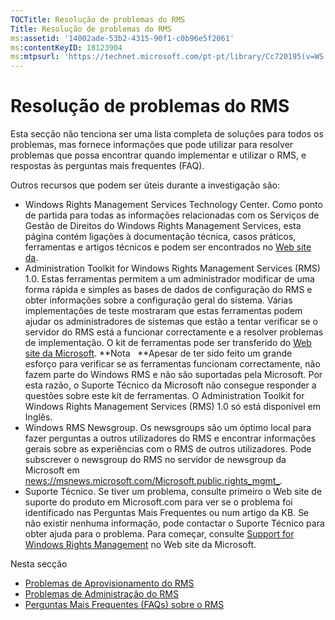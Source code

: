 ```yaml
---
TOCTitle: Resolução de problemas do RMS
Title: Resolução de problemas do RMS
ms:assetid: '14002ade-53b2-4315-90f1-c0b96e5f2061'
ms:contentKeyID: 18123904
ms:mtpsurl: 'https://technet.microsoft.com/pt-pt/library/Cc720195(v=WS.10)'
---
```


Resolução de problemas do RMS
=============================

Esta secção não tenciona ser uma lista completa de soluções para todos os problemas, mas fornece informações que pode utilizar para resolver problemas que possa encontrar quando implementar e utilizar o RMS, e respostas às perguntas mais frequentes (FAQ).

Outros recursos que podem ser úteis durante a investigação são:

-   Windows Rights Management Services Technology Center. Como ponto de partida para todas as informações relacionadas com os Serviços de Gestão de Direitos do Windows Rights Management Services, esta página contém ligações à documentação técnica, casos práticos, ferramentas e artigos técnicos e podem ser encontrados no [Web site da](http://go.microsoft.com/fwlink/?linkid=26724microsoft).
-   Administration Toolkit for Windows Rights Management Services (RMS) 1.0. Estas ferramentas permitem a um administrador modificar de uma forma rápida e simples as bases de dados de configuração do RMS e obter informações sobre a configuração geral do sistema. Várias implementações de teste mostraram que estas ferramentas podem ajudar os administradores de sistemas que estão a tentar verificar se o servidor do RMS está a funcionar correctamente e a resolver problemas de implementação. O kit de ferramentas pode ser transferido do [Web site da Microsoft](http://go.microsoft.com/fwlink/?linkid=33841).
    **Nota   **Apesar de ter sido feito um grande esforço para verificar se as ferramentas funcionam correctamente, não fazem parte do Windows RMS e não são suportadas pela Microsoft. Por esta razão, o Suporte Técnico da Microsoft não consegue responder a questões sobre este kit de ferramentas. O Administration Toolkit for Windows Rights Management Services (RMS) 1.0 só está disponível em Inglês.
-   Windows RMS Newsgroup. Os newsgroups são um óptimo local para fazer perguntas a outros utilizadores do RMS e encontrar informações gerais sobre as experiências com o RMS de outros utilizadores. Pode subscrever o newsgroup do RMS no servidor de newsgroup da Microsoft em [news://msnews.microsoft.com/Microsoft.public.rights\_mgmt\_]().
-   Suporte Técnico. Se tiver um problema, consulte primeiro o Web site de suporte do produto em Microsoft.com para ver se o problema foi identificado nas Perguntas Mais Frequentes ou num artigo da KB. Se não existir nenhuma informação, pode contactar o Suporte Técnico para obter ajuda para o problema. Para começar, consulte [Support for Windows Rights Management](http://go.microsoft.com/fwlink/?linkid=33883) no Web site da Microsoft.

Nesta secção

-   [Problemas de Aprovisionamento do RMS](https://technet.microsoft.com/b0e6ef48-ab38-4426-be5b-811cf64c45c0)
-   [Problemas de Administração do RMS](https://technet.microsoft.com/97013c08-d3fa-4ea0-8914-995b6c97f900)
-   [Perguntas Mais Frequentes (FAQs) sobre o RMS](https://technet.microsoft.com/0f14390c-8de5-4829-95af-87f48d13869c)
